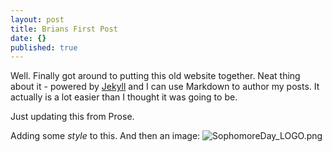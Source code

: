 ```yaml
---
layout: post
title: Brians First Post
date: {}
published: true
---
```


Well. Finally got around to putting this old website together. Neat thing about it - powered by [Jekyll](http://jekyllrb.com) and I can use Markdown to author my posts. It actually is a lot easier than I thought it was going to be.

Just updating this from Prose.

Adding some _style_ to this.  And then an image: ![SophomoreDay_LOGO.png]({{site.baseurl}}/_posts/SophomoreDay_LOGO.png)
